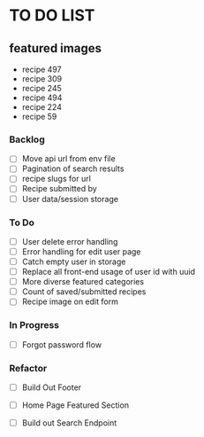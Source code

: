 # TO DO LIST

## featured images
* recipe 497
* recipe 309
* recipe 245
* recipe 494
* recipe 224
* recipe 59

### Backlog
- [ ] Move api url from env file
- [ ] Pagination of search results
- [ ] recipe slugs for url
- [ ] Recipe submitted by
- [ ] User data/session storage

### To Do
- [ ] User delete error handling  
- [ ] Error handling for edit user page  
- [ ] Catch empty user in storage 
- [ ] Replace all front-end usage of user id with uuid
- [ ] More diverse featured categories
- [ ] Count of saved/submitted recipes
- [ ] Recipe image on edit form

### In Progress
- [ ] Forgot password flow


### Refactor

- [ ] Build Out Footer
- [ ] Home Page Featured Section  
- [ ] Build out Search Endpoint  

